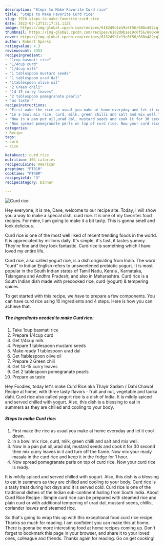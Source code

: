```yaml
---
description: "Steps to Make Favorite Curd rice"
title: "Steps to Make Favorite Curd rice"
slug: 1916-steps-to-make-favorite-curd-rice
date: 2022-03-13T13:17:51.112Z
image: https://img-global.cpcdn.com/recipes/6182d9b1e19c6f56/680x482cq70/curd-rice-recipe-main-photo.jpg
thumbnail: https://img-global.cpcdn.com/recipes/6182d9b1e19c6f56/680x482cq70/curd-rice-recipe-main-photo.jpg
cover: https://img-global.cpcdn.com/recipes/6182d9b1e19c6f56/680x482cq70/curd-rice-recipe-main-photo.jpg
author: Robert Sparks
ratingvalue: 4.3
reviewcount: 2353
recipeingredient:
- "1cup basmati rice"
- "1/4cup curd"
- "1/4cup milk"
- "1 tablespoon mustard seeds"
- "1 tablespoon urad dal"
- "1tablespoon olive oil"
- "2 Green chili"
- "14-15 curry leaves"
- "2 tablespoon pomegranate pearls"
- "as taste "
recipeinstructions:
- "First make the rice as usual you make at home everyday and let it cool down."
- "In a bowl mix rice, curd, milk, green chilli and salt and mix well."
- "Now in a pan put oil,urad dal, mustard seeds and cook it for 30 second then mix curry leaves in it and turn off the flame. Now mix your ready masala in the curd rice and keep it in the fridge for 1 hour."
- "Now spread pomegranate perls on top of curd rice. Now your curd rice is ready."
categories:
- Recipe
tags:
- curd
- rice

katakunci: curd rice 
nutrition: 104 calories
recipecuisine: American
preptime: "PT31M"
cooktime: "PT48M"
recipeyield: "3"
recipecategory: Dinner

---
```



![Curd rice](https://img-global.cpcdn.com/recipes/6182d9b1e19c6f56/680x482cq70/curd-rice-recipe-main-photo.jpg)

Hey everyone, it is me, Dave, welcome to our recipe site. Today, I will show you a way to make a special dish, curd rice. It is one of my favorites food recipes. For mine, I am going to make it a bit tasty. This is gonna smell and look delicious.

Curd rice is one of the most well liked of recent trending foods in the world. It is appreciated by millions daily. It's simple, it's fast, it tastes yummy. They're fine and they look fantastic. Curd rice is something which I have loved my entire life.

Curd rice, also called yogurt rice, is a dish originating from India. The word &#34;curd&#34; in Indian English refers to unsweetened probiotic yogurt. It is most popular in the South Indian states of Tamil Nadu, Kerala , Karnataka, Telangana and Andhra Pradesh; and also in Maharashtra. Curd rice is a South Indian dish made with precooked rice, curd (yogurt) &amp; tempering spices.


To get started with this recipe, we have to prepare a few components. You can have curd rice using 10 ingredients and 4 steps. Here is how you can achieve that.

<!--inarticleads1-->

##### The ingredients needed to make Curd rice:

1. Take 1cup basmati rice
1. Prepare 1/4cup curd
1. Get 1/4cup milk
1. Prepare 1 tablespoon mustard seeds
1. Make ready 1 tablespoon urad dal
1. Get 1tablespoon olive oil
1. Prepare 2 Green chili
1. Get 14-15 curry leaves
1. Get 2 tablespoon pomegranate pearls
1. Prepare as taste 


Hey Foodies, today let&#39;s make Curd Rice aka Thayir Sadam / Dahi Chawal Recipe at home, with three tasty flavors - fruit and nut, vegetable and tadka dahi. Curd rice also called yogurt rice is a dish of India. It is mildly spiced and served chilled with yogurt. Also, this dish is a blessing to eat in summers as they are chilled and cooling to your body. 

<!--inarticleads2-->

##### Steps to make Curd rice:

1. First make the rice as usual you make at home everyday and let it cool down.
1. In a bowl mix rice, curd, milk, green chilli and salt and mix well.
1. Now in a pan put oil,urad dal, mustard seeds and cook it for 30 second then mix curry leaves in it and turn off the flame. Now mix your ready masala in the curd rice and keep it in the fridge for 1 hour.
1. Now spread pomegranate perls on top of curd rice. Now your curd rice is ready.


It is mildly spiced and served chilled with yogurt. Also, this dish is a blessing to eat in summers as they are chilled and cooling to your body. Curd rice is a tasty treat during hot days and it is served cold. Curd rice is one of the traditional dishes of the Indian sub-continent hailing from South India. About Curd Rice Recipe : Simple curd rice can be prepared with steamed rice and plain curd or with additional tempering of urad dal, mustard seeds, chillis, coriander leaves and steamed rice. 

So that's going to wrap this up with this exceptional food curd rice recipe. Thanks so much for reading. I am confident you can make this at home. There is gonna be more interesting food at home recipes coming up. Don't forget to bookmark this page in your browser, and share it to your loved ones, colleague and friends. Thanks again for reading. Go on get cooking!

